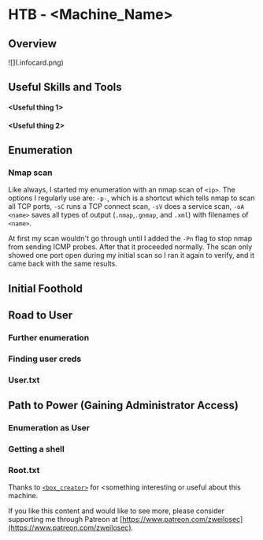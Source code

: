 # HTB - <Machine_Name>

## Overview

![](<machine>.infocard.png)

<Short description to include any strange things to be dealt with> 

## Useful Skills and Tools

#### <Useful thing 1>

<description with generic example>

#### <Useful thing 2>

<description with generic example>

## Enumeration

### Nmap scan

Like always, I started my enumeration with an nmap scan of `<ip>`. The options I regularly use are: `-p-`, which is a shortcut which tells nmap to scan all TCP ports, `-sC` runs a TCP connect scan, `-sV` does a service scan, `-oA <name>` saves all types of output \(`.nmap`,`.gnmap`, and `.xml`\) with filenames of `<name>`.

At first my scan wouldn't go through until I added the `-Pn` flag to stop nmap from sending ICMP probes. After that it proceeded normally. The scan only showed one port open during my initial scan so I ran it again to verify, and it came back with the same results.

## Initial Foothold

## Road to User

### Further enumeration

### Finding user creds


### User.txt

## Path to Power \(Gaining Administrator Access\)

### Enumeration as User <username>


### Getting a shell


### Root.txt

Thanks to [`<box_creator>`](https://www.hackthebox.eu/home/users/profile/<profile_num>) for <something interesting or useful about this machine.

If you like this content and would like to see more, please consider supporting me through Patreon at [https://www.patreon.com/zweilosec](https://www.patreon.com/zweilosec).
